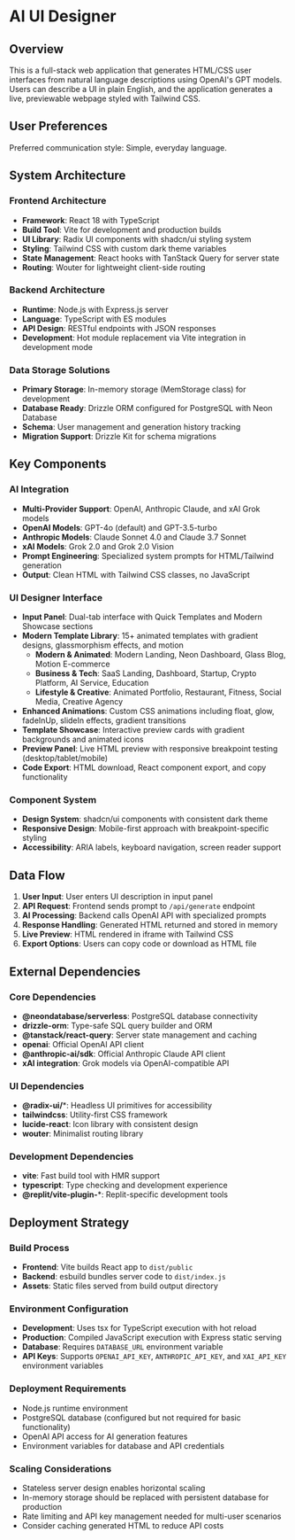 # AI UI Designer

## Overview

This is a full-stack web application that generates HTML/CSS user interfaces from natural language descriptions using OpenAI's GPT models. Users can describe a UI in plain English, and the application generates a live, previewable webpage styled with Tailwind CSS.

## User Preferences

Preferred communication style: Simple, everyday language.

## System Architecture

### Frontend Architecture
- **Framework**: React 18 with TypeScript
- **Build Tool**: Vite for development and production builds
- **UI Library**: Radix UI components with shadcn/ui styling system
- **Styling**: Tailwind CSS with custom dark theme variables
- **State Management**: React hooks with TanStack Query for server state
- **Routing**: Wouter for lightweight client-side routing

### Backend Architecture
- **Runtime**: Node.js with Express.js server
- **Language**: TypeScript with ES modules
- **API Design**: RESTful endpoints with JSON responses
- **Development**: Hot module replacement via Vite integration in development mode

### Data Storage Solutions
- **Primary Storage**: In-memory storage (MemStorage class) for development
- **Database Ready**: Drizzle ORM configured for PostgreSQL with Neon Database
- **Schema**: User management and generation history tracking
- **Migration Support**: Drizzle Kit for schema migrations

## Key Components

### AI Integration
- **Multi-Provider Support**: OpenAI, Anthropic Claude, and xAI Grok models
- **OpenAI Models**: GPT-4o (default) and GPT-3.5-turbo
- **Anthropic Models**: Claude Sonnet 4.0 and Claude 3.7 Sonnet
- **xAI Models**: Grok 2.0 and Grok 2.0 Vision
- **Prompt Engineering**: Specialized system prompts for HTML/Tailwind generation
- **Output**: Clean HTML with Tailwind CSS classes, no JavaScript

### UI Designer Interface
- **Input Panel**: Dual-tab interface with Quick Templates and Modern Showcase sections
- **Modern Template Library**: 15+ animated templates with gradient designs, glassmorphism effects, and motion
  - **Modern & Animated**: Modern Landing, Neon Dashboard, Glass Blog, Motion E-commerce
  - **Business & Tech**: SaaS Landing, Dashboard, Startup, Crypto Platform, AI Service, Education
  - **Lifestyle & Creative**: Animated Portfolio, Restaurant, Fitness, Social Media, Creative Agency
- **Enhanced Animations**: Custom CSS animations including float, glow, fadeInUp, slideIn effects, gradient transitions
- **Template Showcase**: Interactive preview cards with gradient backgrounds and animated icons
- **Preview Panel**: Live HTML preview with responsive breakpoint testing (desktop/tablet/mobile)
- **Code Export**: HTML download, React component export, and copy functionality

### Component System
- **Design System**: shadcn/ui components with consistent dark theme
- **Responsive Design**: Mobile-first approach with breakpoint-specific styling
- **Accessibility**: ARIA labels, keyboard navigation, screen reader support

## Data Flow

1. **User Input**: User enters UI description in input panel
2. **API Request**: Frontend sends prompt to `/api/generate` endpoint
3. **AI Processing**: Backend calls OpenAI API with specialized prompts
4. **Response Handling**: Generated HTML returned and stored in memory
5. **Live Preview**: HTML rendered in iframe with Tailwind CSS
6. **Export Options**: Users can copy code or download as HTML file

## External Dependencies

### Core Dependencies
- **@neondatabase/serverless**: PostgreSQL database connectivity
- **drizzle-orm**: Type-safe SQL query builder and ORM
- **@tanstack/react-query**: Server state management and caching
- **openai**: Official OpenAI API client
- **@anthropic-ai/sdk**: Official Anthropic Claude API client
- **xAI integration**: Grok models via OpenAI-compatible API

### UI Dependencies
- **@radix-ui/***: Headless UI primitives for accessibility
- **tailwindcss**: Utility-first CSS framework
- **lucide-react**: Icon library with consistent design
- **wouter**: Minimalist routing library

### Development Dependencies
- **vite**: Fast build tool with HMR support
- **typescript**: Type checking and development experience
- **@replit/vite-plugin-***: Replit-specific development tools

## Deployment Strategy

### Build Process
- **Frontend**: Vite builds React app to `dist/public`
- **Backend**: esbuild bundles server code to `dist/index.js`
- **Assets**: Static files served from build output directory

### Environment Configuration
- **Development**: Uses tsx for TypeScript execution with hot reload
- **Production**: Compiled JavaScript execution with Express static serving
- **Database**: Requires `DATABASE_URL` environment variable
- **API Keys**: Supports `OPENAI_API_KEY`, `ANTHROPIC_API_KEY`, and `XAI_API_KEY` environment variables

### Deployment Requirements
- Node.js runtime environment
- PostgreSQL database (configured but not required for basic functionality)
- OpenAI API access for AI generation features
- Environment variables for database and API credentials

### Scaling Considerations
- Stateless server design enables horizontal scaling
- In-memory storage should be replaced with persistent database for production
- Rate limiting and API key management needed for multi-user scenarios
- Consider caching generated HTML to reduce API costs